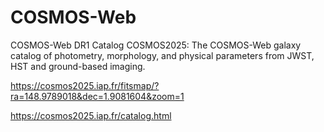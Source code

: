 # COSMOS-Web

COSMOS-Web DR1 Catalog
COSMOS2025: The COSMOS-Web galaxy catalog of photometry, morphology, and physical 
parameters from JWST, HST and ground-based imaging.

https://cosmos2025.iap.fr/fitsmap/?ra=148.9789018&dec=1.9081604&zoom=1

https://cosmos2025.iap.fr/catalog.html

